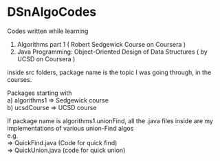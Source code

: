 # DSnAlgoCodes
Codes written while learning  
1. Algorithms part 1 ( Robert Sedgewick Course on Coursera )  
2. Java Programming: Object-Oriented Design of Data Structures ( by UCSD on Coursera )  
  
inside src folders, package name is the topic I was going through, in the courses.  
  
Packages starting with  
a) algorithms1 => Sedgewick course  
b) ucsdCourse => UCSD course  
  
If package name is algorithms1.unionFind, all the .java files inside are my implementations of various union-Find algos  
e.g.  
=> QuickFind.java  (Code for quick find)  
=> QuickUnion.java (code for quick union)  

